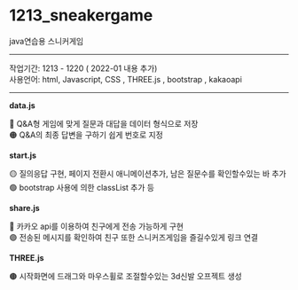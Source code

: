 # 1213_sneakergame
java연습용 스니커게임


---

작업기간: 1213 - 1220 ( 2022-01 내용 추가) <br>
사용언어: html, Javascript, CSS , THREE.js , bootstrap , kakaoapi

---

**data.js**

🔴 Q&A형 게임에 맞게 질문과 대답을 데이터 형식으로 저장 <br>
🟠 Q&A의 최종 답변을 구하기 쉽게 번호로 지정


**start.js**

🟡 질의응답 구현, 페이지 전환시 애니메이션추가, 남은 질문수를 확인할수있는 바 추가  <br>
🟢 bootstrap 사용에 의한 classList 추가 등


**share.js**

🔵 카카오 api를 이용하여 친구에게 전송 가능하게 구현 <br>
🟣 전송된 메시지를 확인하여 친구 또한 스니커즈게임을 즐길수있게 링크 연결


**THREE.js**

🟤 시작화면에 드래그와 마우스휠로 조절할수있는 3d신발 오프젝트 생성 <br>

